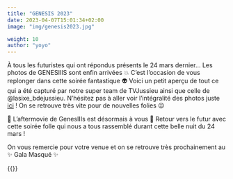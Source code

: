 ```yaml
---
title: "GENESIS 2023"
date: 2023-04-07T15:01:34+02:00
image: "img/genesis2023.jpg"

weight: 10
author: "yoyo"
---
```


À tous les futuristes qui ont répondus présents le 24 mars dernier…
Les photos de GENESIIIS sont enfin arrivées 💥
C’est l’occasion de vous replonger dans cette soirée fantastique 👽
Voici un petit aperçu de tout ce qui a été capturé par notre super team de TVJussieu ainsi que celle de @lasixe_bdejussieu.
N’hésitez pas à aller voir l’intégralité des photos juste [ici](https://www.facebook.com/media/set/?set=a.1121292988770846&type=3) ! 
On se retrouve très vite pour de nouvelles folies 😉


🎉 L’aftermovie de GenesIIIs est désormais à vous 🎉
Retour vers le futur avec cette soirée folle qui nous a tous rassemblé durant cette belle nuit du 24 mars !

On vous remercie pour votre venue et on se retrouve très prochainement au ✨️ Gala Masqué ✨️

{{<youtube QBVLKV7rP0>}}